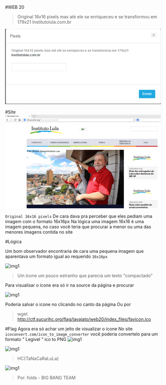 #WEB 20
>Original 16x16 pixels mas até ele se enriqueceu e se transformou em 179x21
Institutolula.com.br

![img1](Pixels.png)

#Site
![img1](Site.png)

```Original 16x16 pixels``` De cara dava pra perceber que eles pediam uma imagem com o formato 16x16px
Na lógica uma imagem 16x16 é uma imagem pequena, no caso você teria que procurar a menor 
ou uma das menores imagens contida no site

#Lógica

Um bom observador encontraria de cara uma pequena imagem que aparentava um formato igual ao requerido ```16x16px```

![img1](icone.png)

>Um ícone um pouco estranho que parecia um texto "compactado"

Para visualisar o ícone era só ir na source da página e procurar

![img1](source.png)

Poderia salvar o icone no clicando no canto da página
Ou por 
>wget http://ctf.sucurihc.org/flag/lavajato/web20/index_files/favicon.ico

#Flag
Agora era só achar um jeito de visualizar o icone
No site ``` icoconvert.com/icon_to_image_converter ``` você poderia convertelo para um formato " Legivel "
ico to PNG
![img1](converte.png)

![img1](flag.png)

>HC{TaNaCaRaLuLa}

![img1](fim.png)

>Por: folds - BIG BANG TEAM
